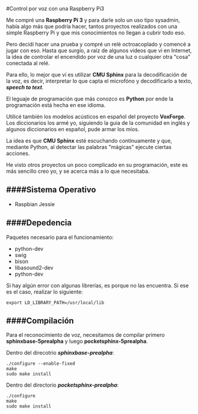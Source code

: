 #Control por voz con una Raspberry Pi3

Me compré una **Raspberry Pi 3** y para darle solo un uso tipo sysadmin, había algo más que podría hacer, tantos proyectos realizados con una simple Raspberry Pi y que mis conocimientos no llegan a cubrir todo eso.

Pero decidí hacer una prueba y compré un relé octroacoplado y comencé a jugar con eso. Hasta que surgío, a raíz de algunos videos que vi en Internet, la idea de controlar el encendido por voz de una luz o cualquier otra "cosa" conectada al relé.

Para ello, lo mejor que ví es utilizar **CMU Sphinx** para la decodificación de la voz, es decir, interpretar lo que capta el microfóno y decodificarlo a texto, ***speech to text***. 

El leguaje de programación que más conozco es **Python** por ende la programación está hecha en ese idioma.

Utilicé también los modelos acústicos en español del proyecto **VoxForge**. Los diccionarios los armé yo, siguiendo la guia de la comunidad en inglés y algunos diccionarios en español, pude armar los míos.

La idea es que **CMU Sphinx** esté escuchando continuamente y que, mediante Python, al detectar las palabras "mágicas" ejecute ciertas acciones.

He visto otros proyectos un poco complicado en su programación, este es más sencillo creo yo, y se acerca más a lo que necesitaba.

####Sistema Operativo
----
* Raspbian Jessie

####Depedencia
----

Paquetes necesario para el funcionamiento:

* python-dev
* swig
* bison
* libasound2-dev
* python-dev

Si hay algún error con algunas librerías, es porque no las encuentra. Si ese es el caso, realizar lo siguiente:

	export LD_LIBRARY_PATH=/usr/local/lib

####Compilación
----
Para el reconocimiento de voz, necesitamos de compilar primero **sphinxbase-5prealpha** y luego **pocketsphinx-5prealpha**.

Dentro del direcotrio ***sphinxbase-prealpha***:

	./configure --enable-fixed
	make
	sudo make install

Dentro del directorio ***pocketsphinx-prealpha***: 

	./configure
	make
	sudo make install

